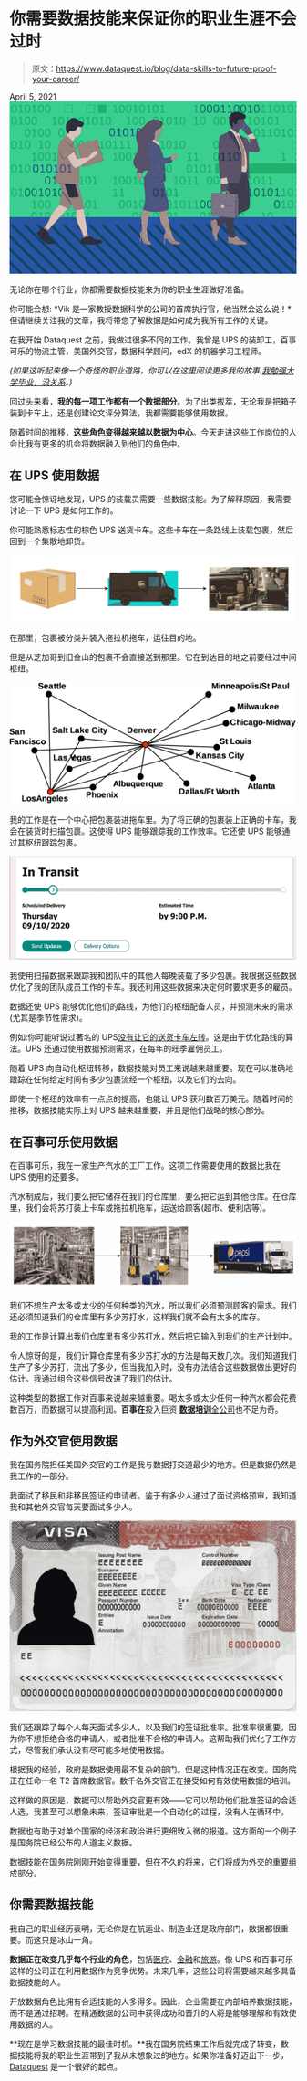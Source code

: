 # 你需要数据技能来保证你的职业生涯不会过时

> 原文：<https://www.dataquest.io/blog/data-skills-to-future-proof-your-career/>

April 5, 2021![data skills can help with a wide variety of careers](img/a6e056ece34111e800262ab5bf82733b.png)

无论你在哪个行业，你都需要数据技能来为你的职业生涯做好准备。


你可能会想: *Vik 是一家教授数据科学的公司的首席执行官，他当然会这么说！*但请继续关注我的文章，我将带您了解数据是如何成为我所有工作的关键。

在我开始 Dataquest 之前，我做过很多不同的工作。我曾是 UPS 的装卸工，百事可乐的物流主管，美国外交官，数据科学顾问，edX 的机器学习工程师。

*(如果这听起来像一个奇怪的职业道路，你可以在这里阅读更多我的故事:[我勉强大学毕业，没关系](https://www.dataquest.io/blog/i-barely-graduated-college/)。)*

回过头来看，**我的每一项工作都有一个数据部分**。为了出类拔萃，无论我是把箱子装到卡车上，还是创建论文评分算法，我都需要能够使用数据。

随着时间的推移，**这些角色变得越来越以数据为中心**。今天走进这些工作岗位的人会比我有更多的机会将数据融入到他们的角色中。

## 在 UPS 使用数据

您可能会惊讶地发现，UPS 的装载员需要一些数据技能。为了解释原因，我需要讨论一下 UPS 是如何工作的。

你可能熟悉标志性的棕色 UPS 送货卡车。这些卡车在一条路线上装载包裹，然后回到一个集散地卸货。

![](img/5c50c3ac98b9f7958e22bb041e7bc09e.png "ups")

在那里，包裹被分类并装入拖拉机拖车，运往目的地。

但是从芝加哥到旧金山的包裹不会直接送到那里。它在到达目的地之前要经过中间枢纽。

![](img/637556767086dc8b62f29f2656391998.png "ups2")

我的工作是在一个中心把包裹装进拖车里。为了将正确的包裹装上正确的卡车，我会在装货时扫描包裹。这使得 UPS 能够跟踪我的工作效率。它还使 UPS 能够通过其枢纽跟踪包裹。

![](img/77452b5984bc9bf3d71b97da46b108ae.png "ups3")

我使用扫描数据来跟踪我和团队中的其他人每晚装载了多少包裹。我根据这些数据优化了我的团队成员工作的卡车。我还利用这些数据来决定何时要求更多的雇员。

数据还使 UPS 能够优化他们的路线，为他们的枢纽配备人员，并预测未来的需求(尤其是季节性需求)。

例如:你可能听说过著名的 UPS[没有让它的送货卡车左转](https://www.ups.com/us/en/services/knowledge-center/article.page?kid=aa3710c2)。这是由于优化路线的算法。UPS 还通过使用数据预测需求，在每年的旺季雇佣员工。

随着 UPS 向自动化枢纽转移，数据技能对员工来说越来越重要。现在可以准确地跟踪在任何给定时间有多少包裹流经一个枢纽，以及它们的去向。

即使一个枢纽的效率有一点点的提高，也能让 UPS 获利数百万美元。随着时间的推移，数据技能实际上对 UPS 越来越重要，并且是他们战略的核心部分。

## 在百事可乐使用数据

在百事可乐，我在一家生产汽水的工厂工作。这项工作需要使用的数据比我在 UPS 使用的还要多。

汽水制成后，我们要么把它储存在我们的仓库里，要么把它运到其他仓库。在仓库里，我们会将苏打装上卡车或拖拉机拖车，运送给顾客(超市、便利店等)。

![](img/93353105ce0da0dd5127a83e51a204f5.png "pepsi")

我们不想生产太多或太少的任何种类的汽水，所以我们必须预测顾客的需求。我们还必须知道我们的仓库里有多少苏打水，这样我们就不会有太多的库存。

我的工作是计算出我们仓库里有多少苏打水，然后把它输入到我们的生产计划中。

令人惊讶的是，我们计算仓库里有多少苏打水的方法是每天数几次。我们知道我们生产了多少苏打，流出了多少，但当我加入时，没有办法结合这些数据做出更好的估计。我通过组合这些信号改进了我们的估计。

这种类型的数据工作对百事来说越来越重要。喝太多或太少任何一种汽水都会花费数百万，而数据可以提高利润。**百事在**投入巨资 [**数据培训**全公司](https://www.pepsico.com/news/story/3-ways-to-build-the-workforce-of-tomorrow)也不足为奇。

## 作为外交官使用数据

我在国务院担任美国外交官的工作是我与数据打交道最少的地方。但是数据仍然是我工作的一部分。

我面试了移民和非移民签证的申请者。鉴于有多少人通过了面试资格预审，我知道我和其他外交官每天要面试多少人。

![](img/952f0dee312cb9bdfff2b55869fa3c21.png "us visa")

我们还跟踪了每个人每天面试多少人，以及我们的签证批准率。批准率很重要，因为你不想拒绝合格的申请人，或者批准不合格的申请人。这帮助我们优化了工作方式，尽管我们承认没有尽可能多地使用数据。

根据我的经验，政府是数据使用最不复杂的部门。但是这种情况正在改变。国务院正在任命一名 T2 首席数据官。数千名外交官正在接受如何有效使用数据的培训。

这样做的原因是，数据可以帮助外交官更有效——它可以帮助他们批准签证的合适人选。我甚至可以想象未来，签证审批是一个自动化的过程，没有人在循环中。

数据也有助于对单个国家的经济和政治进行更细致入微的报道。这方面的一个例子是国务院已经公布的人道主义数据。

数据技能在国务院刚刚开始变得重要，但在不久的将来，它们将成为外交的重要组成部分。

## 你需要数据技能

我自己的职业经历表明，无论你是在航运业、制造业还是政府部门，数据都很重要。而这只是冰山一角。

**数据正在改变几乎每个行业的角色**，包括[医疗](https://www.mmm-online.com/home/channel/merck-diversifies-its-big-data-agenda/)、[金融](https://digital.hbs.edu/platform-rctom/submission/developing-machine-learning-and-proprietary-data-sets-at-goldman-sachs/)和[旅游](https://www.traveldatadaily.com/talking-data-hilton-vp-crm/)。像 UPS 和百事可乐这样的公司正在利用数据作为竞争优势。未来几年，这些公司将需要越来越多具备数据技能的人。

开放数据角色比拥有合适技能的人多得多。因此，企业需要在内部培养数据技能，而不是通过招聘。在精通数据的公司中获得成功和晋升的人将是能够理解和有效使用数据的人。

**现在是学习数据技能的最佳时机。**我在国务院结束工作后就完成了转变，数据技能将我的职业生涯带到了我从未想象过的地方。如果你准备好迈出下一步， [Dataquest](https://www.dataquest.io) 是一个很好的起点。